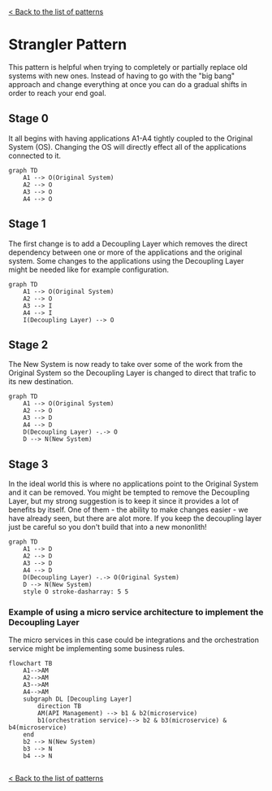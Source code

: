 <!--
``` mermaid
```
-->

[< Back to the list of patterns](patterns_list.md)

# Strangler Pattern
This pattern is helpful when trying to completely or partially replace old systems with new ones. Instead of having to go with the "big bang" approach and change everything at once you can do a gradual shifts in order to reach your end goal.

## Stage 0
It all begins with having applications A1-A4 tightly coupled to the Original System (OS). Changing the OS will directly effect all of the applications connected to it.

``` mermaid
graph TD
    A1 --> O(Original System)
    A2 --> O
    A3 --> O
    A4 --> O
```

## Stage 1
The first change is to add a Decoupling Layer which removes the direct dependency between one or more of the applications and the original system. Some changes to the applications using the Decoupling Layer might be needed like for example configuration.

``` mermaid
graph TD
    A1 --> O(Original System)
    A2 --> O
    A3 --> I
    A4 --> I
    I(Decoupling Layer) --> O
```

## Stage 2
The New System is now ready to take over some of the work from the Original System so the Decoupling Layer is changed to direct that trafic to its new destination.

``` mermaid
graph TD
    A1 --> O(Original System)
    A2 --> O
    A3 --> D
    A4 --> D
    D(Decoupling Layer) -.-> O
    D --> N(New System)
```

## Stage 3
In the ideal world this is where no applications point to the Original System and it can be removed. You might be tempted to remove the Decoupling Layer, but my strong suggestion is to keep it since it provides a lot of benefits by itself. One of them - the ability to make changes easier - we have already seen, but there are alot more. If you keep the decoupling layer just be careful so you don't build that into a new mononlith!

``` mermaid
graph TD
    A1 --> D
    A2 --> D
    A3 --> D
    A4 --> D
    D(Decoupling Layer) -.-> O(Original System)
    D --> N(New System)
    style O stroke-dasharray: 5 5
```

### Example of using a micro service architecture to implement the Decoupling Layer
The micro services in this case could be integrations and the orchestration service might be implementing some business rules.

``` mermaid
flowchart TB
    A1-->AM
    A2-->AM
    A3-->AM
    A4-->AM
    subgraph DL [Decoupling Layer]
        direction TB
        AM(API Management) --> b1 & b2(microservice)
        b1(orchestration service)--> b2 & b3(microservice) & b4(microservice)
    end
    b2 --> N(New System)
    b3 --> N
    b4 --> N
    
```

[< Back to the list of patterns](patterns_list.md)
